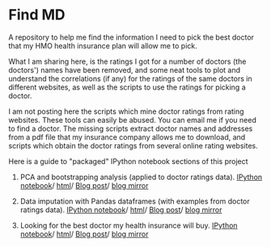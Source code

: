# Find MD

A repository to help me find the information I need to pick the best doctor that my HMO health insurance plan will allow me to pick. 

What I am sharing here, is the ratings I got for a number of doctors (the doctors') names have been removed, and some neat tools to plot and understand the correlations (if any) for the ratings of the same doctors in different websites, as well as the scripts to use the ratings for picking a doctor. 

I am not posting here the scripts which mine doctor ratings from rating websites. These tools can easily be abused. You can email me if you need to find a doctor. The missing scripts extract doctor names and addresses from a pdf file that my insurance company allows me to download, and scripts which obtain the doctor ratings from several online rating websites. 

Here is a guide to "packaged" IPython notebook sections of this project

1. PCA and bootstrapping analysis (applied to doctor ratings data).
[IPython notebook](https://github.com/nikos-daniilidis/find-md/blob/master/find_me_a_doc_pca-score.ipynb)/
[html](http://nikos-daniilidis.github.io/find-md/find_me_a_doc_pca-score.html)/
[Blog post](http://nikosd.me/jekyll/update/2014/07/14/picking-a-doctor.html)/
[blog mirror](http://oligotropos.wordpress.com/2014/07/14/picking-a-doctor/)

2. Data imputation with Pandas dataframes (with examples from doctor ratings data).
[IPython notebook](https://github.com/nikos-daniilidis/find-md/blob/master/find_me_a_doc_imputation.ipynb)/
[html](http://nikos-daniilidis.github.io/find-md/find_me_a_doc_imputation.html)/
[Blog post](http://nikosd.me/jekyll/update/2014/07/12/Data-imputation:-the-brute-the-stochastic-and-the-aggressive.html)/
[blog mirror](http://oligotropos.wordpress.com/2014/07/12/ihmo-continued-the-brute-the-stochastic-and-the-aggressive/)

3. Looking for the best doctor my health insurance will buy.
[IPython notebook](https://github.com/nikos-daniilidis/find-md/blob/master/find_me_a_doc_nonames.ipynb)/
[html](http://nikos-daniilidis.github.io/find-md/find_me_a_doc_nonames.html)/
[Blog post](http://nikosd.me/jekyll/update/2014/06/25/Staying-healthy,-staying-sane-%28iHMO%29.html)/
[blog mirror](http://oligotropos.wordpress.com/2014/06/25/staying-healthy-staying-sane/#more-214)

